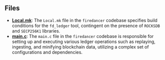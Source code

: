 
## Files
- **[Local.mk](ledger/Local.mk.driver.md)**: The `Local.mk` file in the `firedancer` codebase specifies build conditions for the `fd_ledger` tool, contingent on the presence of `ROCKSDB` and `SECP256K1` libraries.
- **[main.c](ledger/main.c.driver.md)**: The `main.c` file in the `firedancer` codebase is responsible for setting up and executing various ledger operations such as replaying, ingesting, and minifying blockchain data, utilizing a complex set of configurations and dependencies.

